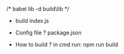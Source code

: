
/* babel lib -d build\lib */

- build index.js

- Config file ? 
package.json

- How to build ? 
in cmd run:
npm run build